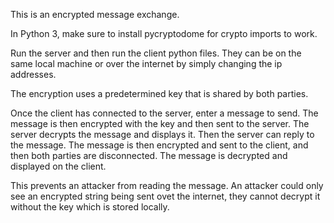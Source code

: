 This is an encrypted message exchange. 

In Python 3, make sure to install pycryptodome for crypto imports to work.

Run the server and then run the client python files. They can be on the same local machine or over the internet by simply changing the ip addresses.

The encryption uses a predetermined key that is shared by both parties.

Once the client has connected to the server, enter a message to send. The message is then encrypted with the key and then sent to the server. The server decrypts the message and displays it. Then the server can reply to the message. The message is then encrypted and sent to the client, and then both parties are disconnected. The message is decrypted and displayed on the client.

This prevents an attacker from reading the message. An attacker could only see an encrypted string being sent ovet the internet, they cannot decrypt it without the key which is stored locally.
